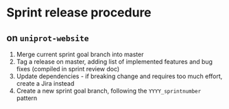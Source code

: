 # Sprint release procedure
## on `uniprot-website`
1. Merge current sprint goal branch into master
2. Tag a release on master, adding list of implemented features and bug fixes (compiled in sprint review doc)
3. Update dependencies - if breaking change and requires too much effort, create a Jira instead
4. Create a new sprint goal branch, following the `YYYY_sprintnumber` pattern
